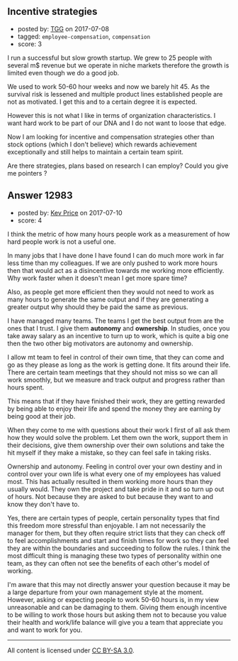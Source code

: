 ## Incentive strategies

- posted by: [TGG](https://stackexchange.com/users/5229465/tgg) on 2017-07-08
- tagged: `employee-compensation`, `compensation`
- score: 3

I run a successful but slow growth startup. We grew to 25 people with several m$ revenue but we operate in niche markets therefore the growth is limited even though we do a good job. 

We used to work 50-60 hour weeks and now we barely hit 45. As the survival risk is lessened and multiple product lines established people are not as motivated. I get this and to a certain degree it is expected. 

However this is not what I like in terms of organization characteristics. I want hard work to be part of our DNA and I do not want to loose that edge. 

Now I am looking for incentive and compensation strategies other than stock options (which I don't believe) which rewards achievement exceptionally and still helps to maintain a certain team spirit. 


Are there strategies, plans based on research I can employ? Could you give me pointers ?



## Answer 12983

- posted by: [Kev Price](https://stackexchange.com/users/1109274/kev-price) on 2017-07-10
- score: 4

I think the metric of how many hours people work as a measurement of how hard people work is not a useful one. 

In many jobs that I have done I have found I can do much more work in far less time than my colleagues. If we are only pushed to work more hours then that would act as a disincentive towards me working more efficiently. Why work faster when it doesn't mean I get more spare time?

Also, as people get more efficient then they would not need to work as many hours to generate the same output and if they are generating a greater output why should they be paid the same as previous.


I have managed many teams. The teams I get the best output from are the ones that I trust. I give them **autonomy** and **ownership**. In studies, once you take away salary as an incentive to turn up to work, which is quite a big one then the two other big motivators are autonomy and ownership.  

I allow mt team to feel in control of their own time, that they can come and go as they please as long as the work is getting done. It fits around their life. There are certain team meetings that they should not miss so we can all work smoothly, but we measure and track output and progress rather than hours spent. 

This means that if they have finished their work, they are getting rewarded by being able to enjoy their life and spend the money they are earning by being good at their job.

When they come to me with questions about their work I first of all ask them how they would solve the problem. Let them own the work, support them in their decisions, give them ownership over their own solutions and take the hit myself if they make a mistake, so they can feel safe in taking risks.

Ownership and autonomy. Feeling in control over your own destiny and in control over your own life is what every one of my employees has valued most. This has actually resulted in them working more hours than they usually would. They own the project and take pride in it and so turn up out of hours. Not because they are asked to but because they want to and know they don't have to.

Yes, there are certain types of people, certain personality types that find this freedom more stressful than enjoyable. I am not necessarily the manager for them, but they often require strict lists that they can check off to feel accomplishments and start and finish times for work so they can feel they are within the boundaries and succeeding to follow the rules. I think the most difficult thing is managing these two types of personality within one team, as they can often not see the benefits of each other's model of working.

I'm aware that this may not directly answer your question because it may be a large departure from your own management style at the moment. However, asking or expecting people to work 50-60 hours is, in my view unreasonable and can be damaging to them. Giving them enough incentive to be willing to work those hours but asking them not to because you value their health and work/life balance will give you a team that appreciate you and want to work for you.



---

All content is licensed under [CC BY-SA 3.0](https://creativecommons.org/licenses/by-sa/3.0/).
